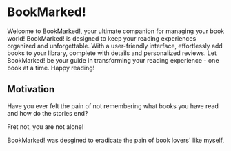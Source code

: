 
# BookMarked!

Welcome to BookMarked!, your ultimate companion for managing your book world! BookMarked! is designed to keep your reading experiences organized and unforgettable. With a user-friendly interface, effortlessly add books to your library, complete with details and personalized reviews.  Let BookMarked! be your guide in transforming your reading experience - one book at a time. Happy reading! 


## Motivation

Have you ever felt the pain of not remembering what books you have read and how do the stories end? 

Fret not, you are not alone! 

BookMarked! was desgined to eradicate the pain of book lovers' like myself, 